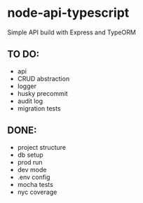 # node-api-typescript
Simple API build with Express and TypeORM


## TO DO:
* api
* CRUD abstraction
* logger
* husky precommit
* audit log
* migration tests

## DONE:
* project structure
* db setup
* prod run
* dev mode
* .env config
* mocha tests
* nyc coverage